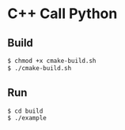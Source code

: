 # C++ Call Python

## Build

```bash
$ chmod +x cmake-build.sh
$ ./cmake-build.sh
```

## Run

```bash
$ cd build
$ ./example
```
